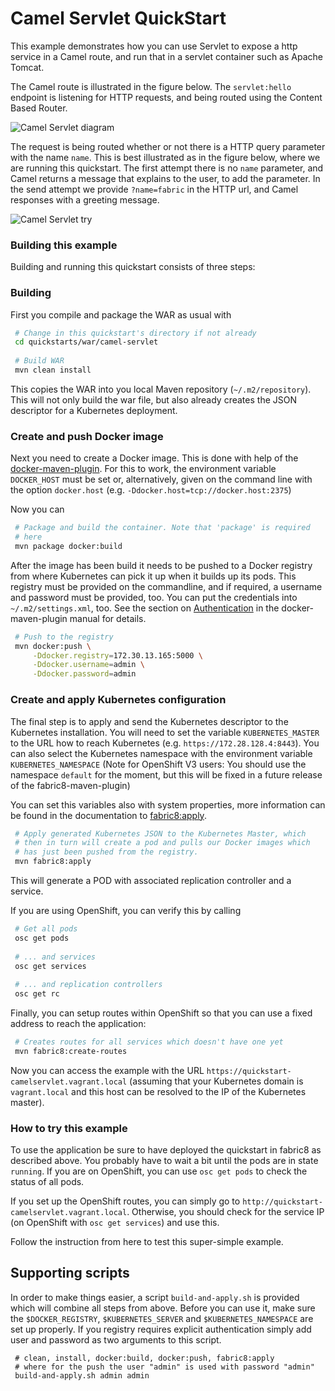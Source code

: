 # Camel Servlet QuickStart

This example demonstrates how you can use Servlet to expose a http
service in a Camel route, and run that in a servlet container such as
Apache Tomcat. 

The Camel route is illustrated in the figure below. The
`servlet:hello` endpoint is listening for HTTP requests, and being
routed using the Content Based Router.  

![Camel Servlet diagram](https://raw.githubusercontent.com/fabric8io/quickstarts/master/quickstarts/war/camel-servlet/images/camel-servlet-diagram.jpg)

The request is being routed whether or not there is a HTTP query
parameter with the name `name`. This is best illustrated as in the
figure below, where we are running this quickstart. The first attempt
there is no `name` parameter, and Camel returns a message that
explains to the user, to add the parameter. In the send attempt we
provide `?name=fabric` in the HTTP url, and Camel responses with a
greeting message. 

![Camel Servlet try](https://raw.githubusercontent.com/fabric8io/quickstarts/master/quickstarts/war/camel-servlet/images/camel-servlet-try-quickstart.jpg)


### Building this example

Building and running this quickstart consists of three steps:

### Building

First you compile and package the WAR as usual with 

```bash
 # Change in this quickstart's directory if not already
 cd quickstarts/war/camel-servlet
        
 # Build WAR
 mvn clean install
```

This copies the WAR into you local Maven repository
(`~/.m2/repository`). This will not only build the war file, but also
already creates the JSON descriptor for a Kubernetes deployment. 
   
### Create and push Docker image

Next you need to create a Docker image. This is done with help of the
[docker-maven-plugin](https://github.com/rhuss/docker-maven-plugin/blob/master/doc/manual.md). For
this to work, the environment variable `DOCKER_HOST` must be set or,
alternatively, given on the command line with the option `docker.host`
(e.g. `-Ddocker.host=tcp://docker.host:2375`)

Now you can

```bash
 # Package and build the container. Note that 'package' is required
 # here
 mvn package docker:build
```
     
After the image has been build it needs to be pushed to a Docker
registry from where Kubernetes can pick it up when it builds up its
pods. This registry must be provided on the commandline, and if
required, a username and password must be provided, too. You can put
the credentials into `~/.m2/settings.xml`, too. See the section on
[Authentication](https://github.com/rhuss/docker-maven-plugin/blob/master/doc/manual.md#authentication)
in the docker-maven-plugin manual for details. 

```bash
 # Push to the registry
 mvn docker:push \
     -Ddocker.registry=172.30.13.165:5000 \
     -Ddocker.username=admin \
     -Ddocker.password=admin
```

### Create and apply Kubernetes configuration

The final step is to apply and send the Kubernetes descriptor to the
Kubernetes installation. You will need to set the variable
`KUBERNETES_MASTER` to the URL how to reach Kubernetes
(e.g. `https://172.28.128.4:8443`). You can also select the Kubernetes
namespace with the environment variable `KUBERNETES_NAMESPACE` (Note
for OpenShift V3 users: You should use the namespace `default` for the
moment, but this will be fixed in a future release of the
fabric8-maven-plugin)

You can set this variables also with system properties, more
information can be found in the documentation to
[fabric8:apply](http://fabric8.io/guide/mavenFabric8Apply.html). 

```bash
 # Apply generated Kubernetes JSON to the Kubernetes Master, which
 # then in turn will create a pod and pulls our Docker images which
 # has just been pushed from the registry.
 mvn fabric8:apply
```

This will generate a POD with associated replication controller and a
service. 

If you are using OpenShift, you can verify this by calling

```bash
 # Get all pods
 osc get pods
 
 # ... and services
 osc get services
 
 # ... and replication controllers
 osc get rc
```

Finally, you can setup routes within OpenShift so that you can use a
fixed address to reach the application:

```bash
 # Creates routes for all services which doesn't have one yet
 mvn fabric8:create-routes
```

Now you can access the example with the URL
`https://quickstart-camelservlet.vagrant.local` (assuming that your
Kubernetes domain is `vagrant.local` and this host can be resolved to
the IP of the Kubernetes master).

### How to try this example

To use the application be sure to have deployed the quickstart in
fabric8 as described above. You probably have to wait a bit until the
pods are in state `running`. If you are on OpenShift, you can use `osc
get pods` to check the status of all pods.

If you set up the OpenShift routes, you can simply go to
`http://quickstart-camelservlet.vagrant.local`. Otherwise, you should
check for the service IP (on OpenShift with `osc get services`) and
use this. 

Follow the instruction from here to test this super-simple example.

## Supporting scripts

In order to make things easier, a script `build-and-apply.sh` is
provided which will combine all steps from above. Before you can use
it, make sure the `$DOCKER_REGISTRY`, `$KUBERNETES_SERVER` and
`$KUBERNETES_NAMESPACE` are set up properly. If you registry requires
explicit authentication simply add user and password as two arguments
to this script. 

```
 # clean, install, docker:build, docker:push, fabric8:apply 
 # where for the push the user "admin" is used with password "admin"
 build-and-apply.sh admin admin
```
